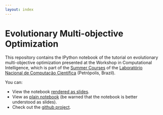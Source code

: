 ```yaml
---
layout: index
---
```



# Evolutionary Multi-objective Optimization

This repository contains the IPython notebook of the tutorial on evolutionary multi-objective optimization presented at the Workshop in Computational Intelligence, which is part of the [Summer Courses](http://www.lncc.br/eventoSeminario/eventoconsultar.php?idt_evento=323&vAno=2007&vVoltar=off) of the [Laboratório Nacional de Computação Científica](http://lncc.br) (Petrópolis, Brazil).

You can:

* View the notebook [rendered as slides](http://lmarti.github.io/emo-course-lncc/Evolutionary%20Multi-Objective%20Optimization.slides.html).
* View as [plain notebook](http://nbviewer.jupyter.org/github/lmarti/emo-course-lncc/blob/master/Evolutionary%20Multi-Objective%20Optimization.ipynb) (be warned that the notebook is better understood as slides).
* Check out the [github project](https://github.com/lmarti/emo-course-lncc).


